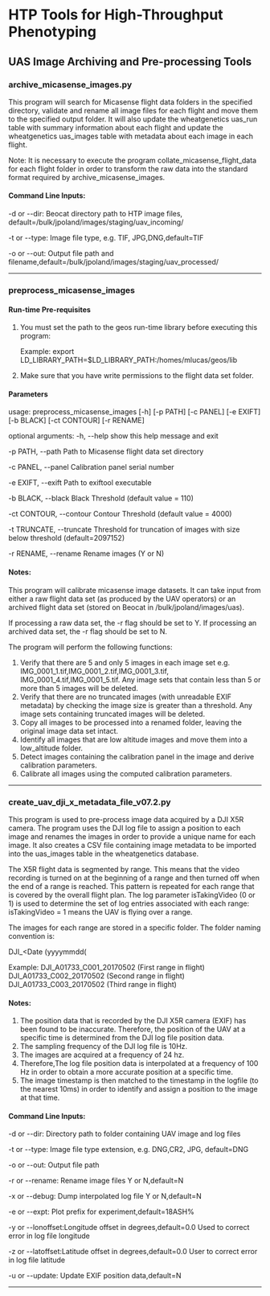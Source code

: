 # HTP Tools for High-Throughput Phenotyping

## UAS Image Archiving and Pre-processing Tools

### archive_micasense_images.py

This program will search for Micasense flight data folders in the specified directory, validate and rename all image
files for each flight and move them to the specified output folder. It will also update the wheatgenetics uas_run
table with summary information about each flight and update the wheatgenetics uas_images table with metadata about
each image in each flight.

Note: It is necessary to execute the program collate_micasense_flight_data for each flight folder in order to
transform the raw data into the standard format required by archive_micasense_images.

#### Command Line Inputs:


-d or --dir:      Beocat directory path to HTP image files, default=/bulk/jpoland/images/staging/uav_incoming/

-t or --type:     Image file type, e.g. TIF, JPG,DNG,default=TIF

-o or --out:      Output file path and filename,default=/bulk/jpoland/images/staging/uav_processed/

____________________________________________________________________________________________________________________________

### preprocess_micasense_images

#### Run-time Pre-requisites

1. You must set the path to the geos run-time library before executing this program:

   Example: export LD_LIBRARY_PATH=$LD_LIBRARY_PATH:/homes/mlucas/geos/lib

2. Make sure that you have write permissions to the flight data set folder.

#### Parameters

usage: preprocess_micasense_images [-h] [-p PATH] [-c PANEL] [-e EXIFT]
                                   [-b BLACK] [-ct CONTOUR] [-r RENAME]

optional arguments:
  -h, --help              show this help message and exit
  
  -p PATH, --path         Path to Micasense flight data set directory
  
  -c PANEL, --panel       Calibration panel serial number
  
  -e EXIFT, --exift       Path to exiftool executable
  
  -b BLACK, --black       Black Threshold   (default value = 110)
  
  -ct CONTOUR, --contour  Contour Threshold (default value = 4000)
  
  -t TRUNCATE, --truncate Threshold for truncation of images with size below threshold (default=2097152)
  
  -r RENAME, --rename     Rename images (Y or N)
  
 
#### Notes:
  
This program will calibrate micasense image datasets. It can take input from either a raw flight data set 
(as produced by the UAV operators) or an archived flight data set (stored on Beocat in /bulk/jpoland/images/uas).

If processing a raw data set, the -r flag should be set to Y.
If processing an archived data set, the -r flag should be set to N.

The program will perform the following functions:

1. Verify that there are 5 and only 5 images in each image set e.g. IMG_0001_1.tif,IMG_0001_2.tif,IMG_0001_3.tif,
   IMG_0001_4.tif,IMG_0001_5.tif. Any image sets that contain less than 5 or more than 5 images will be deleted.
2. Verify that there are no truncated images (with unreadable EXIF metadata) by checking the image size is greater than
   a threshold. Any image sets containing truncated images will be deleted.
3. Copy all images to be processed into a renamed folder, leaving the original image data set intact.
4. Identify all images that are low altitude images and move them into a low_altitude folder.
5. Detect images containing the calibration panel in the image and derive calibration parameters.
6. Calibrate all images using the computed calibration parameters.

____________________________________________________________________________________________________________________________

### create_uav_dji_x_metadata_file_v07.2.py

This program is used to pre-process image data acquired by a DJI X5R camera. The program uses the DJI log file  to
assign a position to each image and renames the images in order to provide a unique name for each image. It also
creates a CSV file containing image metadata to be imported into the uas_images table in the wheatgenetics database.

The X5R flight data is segmented by range. This means that the video recording is turned on at the beginning of
a range and then turned off when the end of a range is reached. This pattern is repeated for each range that is
covered by the overall flight plan. The log parameter isTakingVideo (0 or 1) is used to determine the set of log
entries associated with each range: isTakingVideo = 1 means the UAV is flying over a range.

The images for each range are stored in a specific folder. The folder naming convention is:

DJI_<Camera Sensor ID>_<Range Sequence Number>_<Date (yyyymmdd(

Example:  DJI_A01733_C001_20170502 (First range in flight)
          DJI_A01733_C002_20170502 (Second range in flight)
          DJI_A01733_C003_20170502 (Third range in flight)

#### Notes:
1. The position data that is recorded by the DJI X5R camera (EXIF) has been found to be inaccurate. Therefore, the
   position of the UAV at a specific time is determined from the DJI log file position data.
2. The sampling frequency of the DJI log file is 10Hz.
3. The images are acquired at a frequency of 24 hz.
4. Therefore,The log file position data is interpolated at a frequency of 100 Hz in order to obtain a more accurate
   position at a specific time.
5. The image timestamp is then matched to the timestamp in the logfile (to the nearest 10ms) in order
   to identify and assign a position to the image at that time.

#### Command Line Inputs:

-d or --dir:      Directory path to folder containing UAV image and log files

-t or --type:     Image file type extension, e.g. DNG,CR2, JPG, default=DNG

-o or --out:      Output file path

-r or --rename:   Rename image files Y or N,default=N

-x or --debug:    Dump interpolated log file Y or N,default=N

-e or --expt:     Plot prefix for experiment,default=18ASH%

-y or --lonoffset:Longitude offset in degrees,default=0.0  Used to correct error in log file longitude

-z or --latoffset:Latitude offset in degrees,default=0.0   User to correct error in log file latitude

-u or --update:   Update EXIF position data,default=N

____________________________________________________________________________________________________________________________
